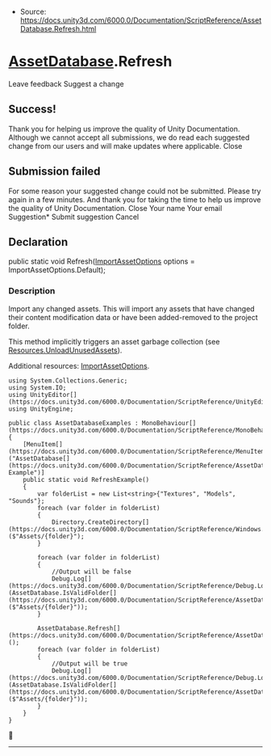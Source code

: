 * Source: https://docs.unity3d.com/6000.0/Documentation/ScriptReference/AssetDatabase.Refresh.html

#  [AssetDatabase](https://docs.unity3d.com/6000.0/Documentation/ScriptReference/AssetDatabase.html).Refresh
Leave feedback
Suggest a change
## Success!
Thank you for helping us improve the quality of Unity Documentation. Although we cannot accept all submissions, we do read each suggested change from our users and will make updates where applicable.
Close
## Submission failed
For some reason your suggested change could not be submitted. Please <a>try again</a> in a few minutes. And thank you for taking the time to help us improve the quality of Unity Documentation.
Close
Your name Your email Suggestion* Submit suggestion
Cancel
## Declaration
public static void Refresh([ImportAssetOptions](https://docs.unity3d.com/6000.0/Documentation/ScriptReference/ImportAssetOptions.html) options = ImportAssetOptions.Default); 
### Description
Import any changed assets.
This will import any assets that have changed their content modification data or have been added-removed to the project folder.  
  
This method implicitly triggers an asset garbage collection (see [Resources.UnloadUnusedAssets](https://docs.unity3d.com/6000.0/Documentation/ScriptReference/Resources.UnloadUnusedAssets.html)).  
  
Additional resources: [ImportAssetOptions](https://docs.unity3d.com/6000.0/Documentation/ScriptReference/ImportAssetOptions.html).
```
using System.Collections.Generic;
using System.IO;
using UnityEditor[](https://docs.unity3d.com/6000.0/Documentation/ScriptReference/UnityEditor.html);
using UnityEngine;  
  
public class AssetDatabaseExamples : MonoBehaviour[](https://docs.unity3d.com/6000.0/Documentation/ScriptReference/MonoBehaviour.html)
{
    [MenuItem[](https://docs.unity3d.com/6000.0/Documentation/ScriptReference/MenuItem.html)("AssetDatabase[](https://docs.unity3d.com/6000.0/Documentation/ScriptReference/AssetDatabase.html)/Refresh Example")]
    public static void RefreshExample()
    {
        var folderList = new List<string>{"Textures", "Models", "Sounds"};
        foreach (var folder in folderList)
        {
            Directory.CreateDirectory[](https://docs.unity3d.com/6000.0/Documentation/ScriptReference/Windows.Directory.CreateDirectory.html)($"Assets/{folder}");
        }  
  
        foreach (var folder in folderList)
        {
            //Output will be false
            Debug.Log[](https://docs.unity3d.com/6000.0/Documentation/ScriptReference/Debug.Log.html)(AssetDatabase.IsValidFolder[](https://docs.unity3d.com/6000.0/Documentation/ScriptReference/AssetDatabase.IsValidFolder.html)($"Assets/{folder}"));
        }  
  
        AssetDatabase.Refresh[](https://docs.unity3d.com/6000.0/Documentation/ScriptReference/AssetDatabase.Refresh.html)();
        foreach (var folder in folderList)
        {
            //Output will be true
            Debug.Log[](https://docs.unity3d.com/6000.0/Documentation/ScriptReference/Debug.Log.html)(AssetDatabase.IsValidFolder[](https://docs.unity3d.com/6000.0/Documentation/ScriptReference/AssetDatabase.IsValidFolder.html)($"Assets/{folder}"));
        }
    }
}
```

* * *
